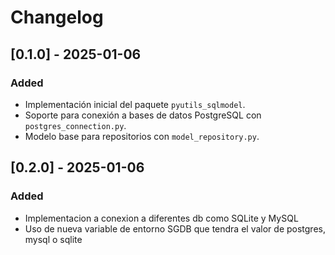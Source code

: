 # Changelog

## [0.1.0] - 2025-01-06
### Added
- Implementación inicial del paquete `pyutils_sqlmodel`.
- Soporte para conexión a bases de datos PostgreSQL con `postgres_connection.py`.
- Modelo base para repositorios con `model_repository.py`.


## [0.2.0] - 2025-01-06
### Added
- Implementacion a conexion a diferentes db como SQLite y MySQL
- Uso de nueva variable de entorno SGDB que tendra el  valor de postgres, mysql o sqlite
